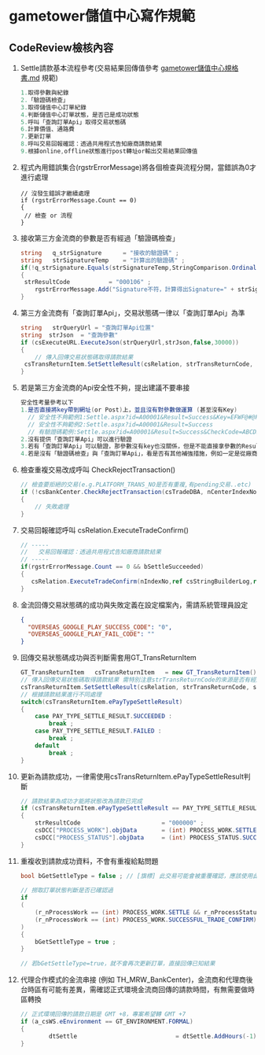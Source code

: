 # gametower儲值中心寫作規範

## CodeReview檢核內容

1. Settle請款基本流程參考(交易結果回傳值參考 [gametower儲值中心規格書.md](http://public-git.towergame.com/OLD_TS_WEB/Documents_Public/src/branch/master/%e5%90%84%e5%b0%88%e6%a1%88%e4%b8%b2%e6%8e%a5%e7%94%a8%e6%8a%80%e8%a1%93%e6%96%87%e4%bb%b6/gametower%e5%84%b2%e5%80%bc%e4%b8%ad%e5%bf%83%e8%a6%8f%e6%a0%bc%e6%9b%b8.md#user-content-%E4%B8%89-%E4%BA%A4%E6%98%93%E7%B5%90%E6%9E%9C) 規範)

   ```c#
   1.取得參數與紀錄
   2.「驗證碼檢查」
   3.取得儲值中心訂單紀錄
   4.判斷儲值中心訂單狀態，是否已是成功狀態
   5.呼叫「查詢訂單Api」取得交易狀態碼
   6.計算價值、通路費
   7.更新訂單
   8.呼叫交易回報確認：透過共用程式告知廠商請款結果
   9.根據online,offline狀態進行post轉址or輸出交易結果回傳值 
   ```

2. 程式內用錯誤集合(rgstrErrorMessage)將各個檢查與流程分開，當錯誤為0才進行處理

   ```
   // 沒發生錯誤才繼續處理
   if (rgstrErrorMessage.Count == 0)
   {
   	// 檢查 or 流程
   }
   ```

3. 接收第三方金流商的參數是否有經過「驗證碼檢查」

   ```c#
   string	q_strSignature		= "接收的驗證碼" ;
   string	strSignatureTemp	= "計算出的驗證碼" ;
   if(!q_strSignature.Equals(strSignatureTemp,StringComparison.OrdinalIgnoreCase))
   {
   	strResultCode			= "000106" ;
       rgstrErrorMessage.Add("Signature不符，計算得出Signature=" + strSignatureTemp) ;
   }
   ```

4. 第三方金流商有「查詢訂單Api」，交易狀態碼一律以「查詢訂單Api」為準

   ```c#
   string	strQueryUrl = "查詢訂單Api位置"
   string  strJson 	= "查詢參數"
   if (csExecuteURL.ExecuteJson(strQueryUrl,strJson,false,30000))
   {
       // 傳入回傳交易狀態碼取得請款結果
   	csTransReturnItem.SetSettleResult(csRelation, strTransReturnCode, strTransReturnMessage) ;
   }
   ```

5. 若是第三方金流商的Api安全性不夠，提出建議不要串接

   ```c#
   安全性考量參考以下
   1.是否直接將key帶到網址(or Post)上，並且沒有對參數做運算 (甚至沒有Key)
     // 安全性不夠範例1:Settle.aspx?id=A00001&Result=Success&Key=EFWF@#@FFFF
     // 安全性不夠範例2:Settle.aspx?id=A00001&Result=Success
     // 有驗證碼範例:Settle.aspx?id=A00001&Result=Success&CheckCode=ABCDEFGHIJKLMNABCDEFGHIJKLMN==
   2.沒有提供「查詢訂單Api」可以進行驗證
   3.若有「查詢訂單Api」可以驗證，那參數沒有key也沒關係，但是不能直接拿參數的Result來用
   4.若是沒有「驗證碼檢查」與「查詢訂單Api」，看是否有其他補強措施，例如一定是從廠商Server端呼叫並鎖定IP
   ```

6. 檢查重複交易改成呼叫 CheckRejectTransaction()

   ```C#
   // 檢查要拒絕的交易(e.g.PLATFORM_TRANS_NO是否有重複,有pending交易..etc)
   if (!csBankCenter.CheckRejectTransaction(csTradeDBA, nCenterIndexNo))
   {
       // 失敗處理
   }
   ```

7. 交易回報確認呼叫 csRelation.ExecuteTradeConfirm()

   ```C#
   // -----
   //	交易回報確認：透過共用程式告知廠商請款結果
   // -----
   if(rgstrErrorMessage.Count == 0 && bSettleSucceeded)
   {
      csRelation.ExecuteTradeConfirm(nIndexNo,ref csStringBuilderLog,ref rgstrErrorMessage);
   }
   ```

8. 金流回傳交易狀態碼的成功與失敗定義在設定檔案內，需請系統管理員設定

   ```json
   {
     "OVERSEAS_GOOGLE_PLAY_SUCCESS_CODE": "0",
     "OVERSEAS_GOOGLE_PLAY_FAIL_CODE": ""
   }
   ```

9. 回傳交易狀態碼成功與否判斷需套用GT_TransReturnItem

   ```C#
   GT_TransReturnItem	csTransReturnItem	= new GT_TransReturnItem();
   // 傳入回傳交易狀態碼取得請款結果 需特別注意strTransReturnCode的來源是否有經過驗證(驗證碼or查詢訂單Api)
   csTransReturnItem.SetSettleResult(csRelation, strTransReturnCode, strTransReturnMessage) ;
   // 根據請款結果進行不同處理
   switch(csTransReturnItem.ePayTypeSettleResult)
   {
       case PAY_TYPE_SETTLE_RESULT.SUCCEEDED :
           break ;
       case PAY_TYPE_SETTLE_RESULT.FAILED :
           break ;
       default
           break ;
   }
   ```

10. 更新為請款成功，一律需使用csTransReturnItem.ePayTypeSettleResult判斷

    ```c#
    // 請款結果為成功才能將狀態改為請款已完成
    if (csTransReturnItem.ePayTypeSettleResult == PAY_TYPE_SETTLE_RESULT.SUCCEEDED)
    {
    	strResultCode						= "000000" ;
       	csDCC["PROCESS_WORK"].objData		= (int) PROCESS_WORK.SETTLE ;
       	csDCC["PROCESS_STATUS"].objData		= (int) PROCESS_STATUS.SUCCEEDED ;
    }
    ```

11. 重複收到請款成功資料，不會有重複給點問題

    ```c#
    bool bGetSettleType = false ; // [旗標] 此交易可能會被重覆確認，應該使用此變數做判斷是否已判斷請款狀態
       
    // 撈取訂單狀態判斷是否已確認過
    if
    (
       	(r_nProcessWork == (int) PROCESS_WORK.SETTLE && r_nProcessStatus == (int) PROCESS_STATUS.SUCCEEDED) ||
       	(r_nProcessWork == (int) PROCESS_WORK.SUCCESSFUL_TRADE_CONFIRM)
    )
    {
        bGetSettleType = true ;
    }
       
    // 若bGetSettleType=true，就不會再次更新訂單，直接回傳已知結果
    ```

12. 代理合作模式的金流串接 (例如 TH_MRW_BankCenter)，金流商和代理商後台時區有可能有差異，需確認正式環境金流商回傳的請款時間，有無需要做時區轉換

    ```c#
    // 正式環境回傳的請款日期是 GMT +8，專案希望轉 GMT +7
    if (a_csWS.eEnvironment == GT_ENVIRONMENT.FORMAL)
    {
    		dtSettle							= dtSettle.AddHours(-1) ;
    }
    ```


